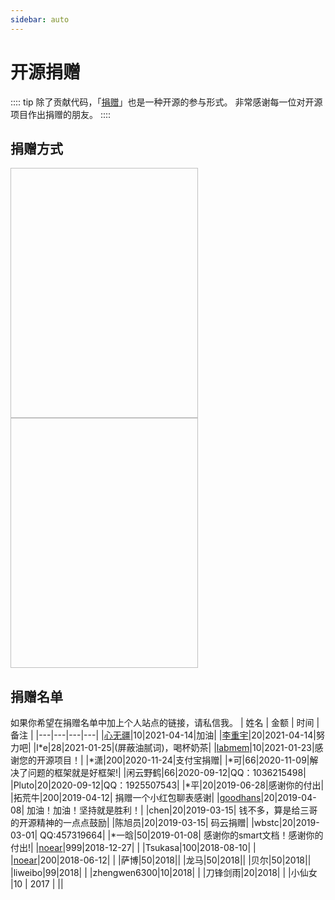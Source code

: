 ```yaml
---
sidebar: auto
---
```

# 开源捐赠

:::: tip
除了贡献代码，「[捐赠](#捐赠方式)」也是一种开源的参与形式。
非常感谢每一位对开源项目作出捐赠的朋友。
::::

## 捐赠方式

<img :src="$withBase('/wx_pay.png')" height="400" width="300"> 
<img :src="$withBase('/ali_pay.png')" height="400" width="300">

## 捐赠名单
如果你希望在捐赠名单中加上个人站点的链接，请私信我。
| 姓名 | 金额 | 时间 |备注 |
|---|---|---|---|
|[心无疆](https://www.windhc.com/index)|10|2021-04-14|加油|
|[李重宇](https://gitee.com/liyuhang712)|20|2021-04-14|努力吧|
|l*e|28|2021-01-25|(屏蔽油腻词)，喝杯奶茶|
|[labmem](https://gitee.com/labmem000)|10|2021-01-23|感谢您的开源项目！|
|*潇|200|2020-11-24|支付宝捐赠|
|*可|66|2020-11-09|解决了问题的框架就是好框架!|
|闲云野鹤|66|2020-09-12|QQ：1036215498|
|Pluto|20|2020-09-12|QQ：1925507543|
|*平|20|2019-06-28|感谢你的付出|
|拓荒牛|200|2019-04-12| 捐赠一个小红包聊表感谢|
|[goodhans](https://gitee.com/goodhans)|20|2019-04-08| 加油！加油！坚持就是胜利！|
|chen|20|2019-03-15| 钱不多，算是给三哥的开源精神的一点点鼓励|
|陈旭员|20|2019-03-15| 码云捐赠|
|wbstc|20|2019-03-01| QQ:457319664|
|*一晗|50|2019-01-08| 感谢你的smart文档！感谢你的付出!|
|[noear](https://gitee.com/noear)|999|2018-12-27| |
|Tsukasa|100|2018-08-10| |
|[noear](https://gitee.com/noear)|200|2018-06-12| |
|萨博|50|2018||
|龙马|50|2018||
|贝尔|50|2018||
|liweibo|99|2018| |
|zhengwen6300|10|2018| |
|刀锋剑雨|20|2018| |
|小仙女 |10 | 2017 | ||

